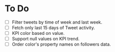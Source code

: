 # To Do

- [ ] Filter tweets by time of week and last week.
- [ ] Fetch only last 15 days of Tweet activity.
- [ ] KPI color based on value.
- [ ] Support null values on KPI trend.
- [ ] Order color's property names on followers data.
